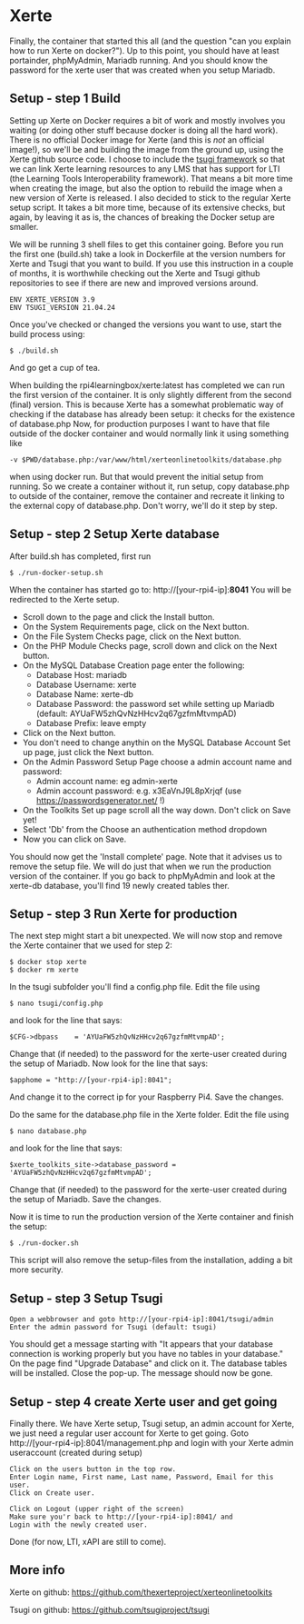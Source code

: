 # Xerte

Finally, the container that started this all (and the question "can you explain how to run Xerte on docker?"). Up to this point, you should have at least portainder, phpMyAdmin, Mariadb running. And you should know the password for the xerte user that was created when you setup Mariadb.

## Setup - step 1 Build
Setting up Xerte on Docker requires a bit of work and mostly involves you waiting (or doing other stuff because docker is doing all the hard work). There is no official Docker image for Xerte (and this is *not* an official image!), so we'll be and building the image from the ground up, using the Xerte github source code. 
I choose to include the [tsugi framework](https://www.tsugi.org/) so that we can link Xerte learning resources to any LMS that has support for LTI (the Learning Tools Interoperability framework).
That means a bit more time when creating the image, but also the option to rebuild the image when a new version of Xerte is released.
I also decided to stick to the regular Xerte setup script. It takes a bit more time, because of its extensive checks, but again, by leaving it as is, the chances of breaking the Docker setup are smaller.

We will be running 3 shell files to get this container going. Before you run the first one (build.sh) take a look in Dockerfile at the version numbers for Xerte and Tsugi that you want to build.
If you use this instruction in a couple of months, it is worthwhile checking out the Xerte and Tsugi github repositories to see if there are new and improved versions around.

```
ENV XERTE_VERSION 3.9
ENV TSUGI_VERSION 21.04.24 
```
Once you've checked or changed the versions you want to use, start the build process using:
```
$ ./build.sh
```
And go get a cup of tea.

When building the rpi4learningbox/xerte:latest has completed we can run the first version of the container. It is only slightly different from the second (final) version.
This is because Xerte has a somewhat problematic way of checking if the database has already been setup: it checks for the existence of database.php
Now, for production purposes I want to have that file outside of the docker container and would normally link it using something like 
```
-v $PWD/database.php:/var/www/html/xerteonlinetoolkits/database.php
```
when using docker run.
But that would prevent the initial setup from running.
So we create a container without it, run setup, copy database.php to outside of the container, remove the container and recreate it linking to the external copy of database.php.
Don't worry, we'll do it step by step.

## Setup - step 2 Setup Xerte database

After build.sh has completed, first run
```
$ ./run-docker-setup.sh
```
When the container has started go to: http://[your-rpi4-ip]:**8041**
You will be redirected to the Xerte setup.
- Scroll down to the page and click the Install button.
- On the System Requirements page, click on the Next button.
- On the File System Checks page, click on the Next button.
- On the PHP Module Checks page, scroll down and click on the Next button.
- On the MySQL Database Creation page enter the following:
  - Database Host: mariadb
  - Database Username: xerte
  - Database Name: xerte-db
  - Database Password: the password set while setting up Mariadb (default: AYUaFW5zhQvNzHHcv2q67gzfmMtvmpAD)
  - Database Prefix: leave empty
- Click on the Next button.
- You don't need to change anythin on the MySQL Database Account Set up page, just click the Next button.
- On the Admin Password Setup Page choose a admin account name and password:
  -  Admin account name: eg admin-xerte
  -  Admin account password: e.g. x3EaVnJ9L8pXrjqf (use https://passwordsgenerator.net/ !)
-  On the Toolkits Set up page scroll all the way down. Don't click on Save yet!
-  Select 'Db' from the Choose an authentication method dropdown
-  Now you can click on Save.

You should now get the 'Install complete' page. Note that it advises us to remove the setup file. We will do just that when we run the production version of the container.
If you go back to phpMyAdmin and look at the xerte-db database, you'll find 19 newly created tables ther.

## Setup - step 3 Run Xerte for production

The next step might start a bit unexpected. We will now stop and remove the Xerte container that we used for step 2:
```
$ docker stop xerte
$ docker rm xerte
```
In the tsugi subfolder you'll find a config.php file. Edit the file using 
```
$ nano tsugi/config.php
```
and look for the line that says:
```
$CFG->dbpass    = 'AYUaFW5zhQvNzHHcv2q67gzfmMtvmpAD';
```
Change that (if needed) to the password for the xerte-user created during the setup of Mariadb.
Now look for the line that says:
```
$apphome = "http://[your-rpi4-ip]:8041";
```
And change it to the correct ip for your Raspberry Pi4.
Save the changes.

Do the same for the database.php file in the Xerte folder.  Edit the file using 
```
$ nano database.php
```
and look for the line that says:
```
$xerte_toolkits_site->database_password = 'AYUaFW5zhQvNzHHcv2q67gzfmMtvmpAD';
```
Change that (if needed) to the password for the xerte-user created during the setup of Mariadb.
Save the changes.

Now it is time to run the production version of the Xerte container and finish the setup:
```
$ ./run-docker.sh
```
This script will also remove the setup-files from the installation, adding a bit more security.

## Setup - step 3 Setup Tsugi

```
Open a webbrowser and goto http://[your-rpi4-ip]:8041/tsugi/admin
Enter the admin password for Tsugi (default: tsugi)
```
You should get a message starting with "It appears that your database connection is working properly but you have no tables in your database."
On the page find "Upgrade Database" and click on it. The database tables will be installed.
Close the pop-up. The message should now be gone.

## Setup - step 4 create Xerte user and get going

Finally there. We have Xerte setup, Tsugi setup, an admin account for Xerte, we just need a regular user account for Xerte to get going.
Goto http://[your-rpi4-ip]:8041/management.php and login with your Xerte admin useraccount (created during setup)
```
Click on the users button in the top row.
Enter Login name, First name, Last name, Password, Email for this user.
Click on Create user.

Click on Logout (upper right of the screen)
Make sure you'r back to http://[your-rpi4-ip]:8041/ and 
Login with the newly created user.
```

Done (for now, LTI, xAPI are still to come).

## More info

Xerte on github: https://github.com/thexerteproject/xerteonlinetoolkits

Tsugi on github: https://github.com/tsugiproject/tsugi

